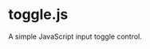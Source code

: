 # toggle.js

A simple JavaScript input toggle control.

<html>
<script src="toggle.js">
<input type="toggle">
</html>

## NPM

You can install directly via NPM to your project folder.

```
npm install input-toggle-js
```

## CDN

The CDN is updated after the release is made public. Always, check the GitHub page for the latest release.

<ul>
  <li>
    <a href="https://cdn.jsdelivr.net/gh/chigozieorunta/toggle.js/toggle.css">
      https://cdn.jsdelivr.net/gh/chigozieorunta/toggle.js/toggle.css
    </a>
  </li>
  <li>
    <a href="https://cdn.jsdelivr.net/gh/chigozieorunta/toggle.js/toggle.js">
      https://cdn.jsdelivr.net/gh/chigozieorunta/toggle.js/toggle.js
    </a>
  </li>
</ul>

### Usage

Add a toggle control to your web pages easily by simply including an input element with type attribute as **toggle** like so:

```
<input type="toggle">
```

### States (On & Off)

The default state for the toggle is **Off** (0). You can also set a default state by adding a value to the value attribute like so.

```
<input type="toggle" value="1">
```

If you set a non-zero value, the state defaults to an On state:

### Forms

You can add your toggle button pretty much the way you would with any other input control into your form like so:

```
<form>
  <input type="toggle" name="mytoggle">
</form>
```
